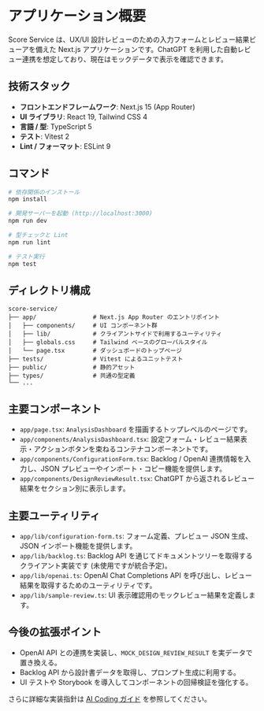 # アプリケーション概要

Score Service は、UX/UI 設計レビューのための入力フォームとレビュー結果ビューアを備えた Next.js アプリケーションです。ChatGPT を利用した自動レビュー連携を想定しており、現在はモックデータで表示を確認できます。

## 技術スタック

- **フロントエンドフレームワーク**: Next.js 15 (App Router)
- **UI ライブラリ**: React 19, Tailwind CSS 4
- **言語 / 型**: TypeScript 5
- **テスト**: Vitest 2
- **Lint / フォーマット**: ESLint 9

## コマンド

```bash
# 依存関係のインストール
npm install

# 開発サーバーを起動 (http://localhost:3000)
npm run dev

# 型チェックと Lint
npm run lint

# テスト実行
npm test
```

## ディレクトリ構成

```
score-service/
├── app/                # Next.js App Router のエントリポイント
│   ├── components/     # UI コンポーネント群
│   ├── lib/            # クライアントサイドで利用するユーティリティ
│   ├── globals.css     # Tailwind ベースのグローバルスタイル
│   └── page.tsx        # ダッシュボードのトップページ
├── tests/              # Vitest によるユニットテスト
├── public/             # 静的アセット
├── types/              # 共通の型定義
└── ...
```

## 主要コンポーネント

- `app/page.tsx`: `AnalysisDashboard` を描画するトップレベルのページです。
- `app/components/AnalysisDashboard.tsx`: 設定フォーム・レビュー結果表示・アクションボタンを束ねるコンテナコンポーネントです。
- `app/components/ConfigurationForm.tsx`: Backlog / OpenAI 連携情報を入力し、JSON プレビューやインポート・コピー機能を提供します。
- `app/components/DesignReviewResult.tsx`: ChatGPT から返されるレビュー結果をセクション別に表示します。

## 主要ユーティリティ

- `app/lib/configuration-form.ts`: フォーム定義、プレビュー JSON 生成、JSON インポート機能を提供します。
- `app/lib/backlog.ts`: Backlog API を通じてドキュメントツリーを取得するクライアント実装です (未使用ですが統合予定)。
- `app/lib/openai.ts`: OpenAI Chat Completions API を呼び出し、レビュー結果を取得するためのユーティリティです。
- `app/lib/sample-review.ts`: UI 表示確認用のモックレビュー結果を定義します。

## 今後の拡張ポイント

- OpenAI API との連携を実装し、`MOCK_DESIGN_REVIEW_RESULT` を実データで置き換える。
- Backlog API から設計書データを取得し、プロンプト生成に利用する。
- UI テストや Storybook を導入してコンポーネントの回帰検証を強化する。

さらに詳細な実装指針は [AI Coding ガイド](./ai-coding-guide.md) を参照してください。
